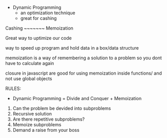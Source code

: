 - Dynamic Programming
    - an optimization technique
    - great for cashing

Cashing ~~~~~~~ Memoization

Great way to uptimize our code

way to speed up program and hold data in a box/data structure

memoization is a way of remembering a solution to a problem so you dont have to calculate again

closure in javascript are good for using memoization inside functions/ and not use global objects

RULES:
- Dynamic Programming = Divide and Conquer + Memoization
1. Can the problem be devided into subproblems
2. Recursive solution
3. Are there repetitive subproblems?
4. Memoize subproblems
5. Demand a raise from your boss

    